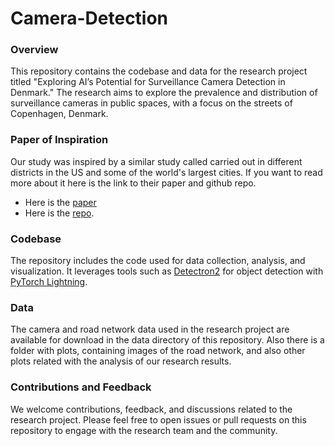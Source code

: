 # Camera-Detection

### Overview
This repository contains the codebase and data for the research project titled "Exploring AI’s Potential for Surveillance Camera Detection in Denmark." The research aims to explore the prevalence and distribution of surveillance cameras in public spaces, with a focus on the streets of Copenhagen, Denmark.

### Paper of Inspiration
Our study was inspired by a similar study called carried out in different districts in the US and some of the world's largest cities. If you want to read more about it here is the link to their paper and github repo.
- Here is the [paper](https://arxiv.org/abs/2105.01764)
- Here is the [repo](https://github.com/stanford-policylab/surveilling-surveillance).


### Codebase
The repository includes the code used for data collection, analysis, and visualization. It leverages tools such as [Detectron2](https://github.com/facebookresearch/detectron2) for object detection with [PyTorch Lightning](https://lightning.ai/).

### Data
The camera and road network data used in the research project are available for download in the data directory of this repository. Also there is a folder with plots, containing images of the road network, and also other plots related with the analysis of our research results. 

### Contributions and Feedback
We welcome contributions, feedback, and discussions related to the research project. Please feel free to open issues or pull requests on this repository to engage with the research team and the community.



